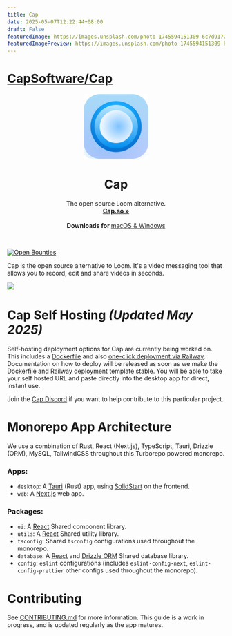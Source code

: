 ```yaml
---
title: Cap
date: 2025-05-07T12:22:44+08:00
draft: False
featuredImage: https://images.unsplash.com/photo-1745594151309-6c7d9172c7c3?ixid=M3w0NjAwMjJ8MHwxfHJhbmRvbXx8fHx8fHx8fDE3NDY1OTE2NjN8&ixlib=rb-4.1.0
featuredImagePreview: https://images.unsplash.com/photo-1745594151309-6c7d9172c7c3?ixid=M3w0NjAwMjJ8MHwxfHJhbmRvbXx8fHx8fHx8fDE3NDY1OTE2NjN8&ixlib=rb-4.1.0
---
```


# [CapSoftware/Cap](https://github.com/CapSoftware/Cap)

<p align="center">
  <p align="center">
   <img width="150" height="150" src="https://github.com/CapSoftware/Cap/blob/main/apps/desktop/src-tauri/icons/Square310x310Logo.png" alt="Logo">
  </p>
	<h1 align="center"><b>Cap</b></h1>
	<p align="center">
		The open source Loom alternative.
    <br />
    <a href="https://cap.so"><strong>Cap.so »</strong></a>
    <br />
    <br />
    <b>Downloads for </b>
		<a href="https://cap.so/download">macOS & Windows</a>
    <br />
  </p>
</p>
<br/>

[![Open Bounties](https://img.shields.io/endpoint?url=https%3A%2F%2Fconsole.algora.io%2Fapi%2Fshields%2FCapSoftware%2Fbounties%3Fstatus%3Dopen)](https://console.algora.io/org/CapSoftware/bounties?status=open)

Cap is the open source alternative to Loom. It's a video messaging tool that allows you to record, edit and share videos in seconds.

<img src="https://raw.githubusercontent.com/CapSoftware/Cap/refs/heads/main/apps/web/public/landing-cover.png"/>

# Cap Self Hosting *(Updated May 2025)*

Self-hosting deployment options for Cap are currently being worked on. This includes a [Dockerfile](https://github.com/CapSoftware/Cap/blob/main/Dockerfile) and also [one-click deployment via Railway](https://railway.com/template/PwpGcf). Documentation on how to deploy will be released as soon as we make the Dockerfile and Railway deployment template stable. You will be able to take your self hosted URL and paste directly into the desktop app for direct, instant use.

Join the <a href="https://discord.gg/y8gdQ3WRN3">Cap Discord</a> if you want to help contribute to this particular project.

# Monorepo App Architecture

We use a combination of Rust, React (Next.js), TypeScript, Tauri, Drizzle (ORM), MySQL, TailwindCSS throughout this Turborepo powered monorepo.

### Apps:

- `desktop`: A [Tauri](https://tauri.app) (Rust) app, using [SolidStart](https://start.solidjs.com) on the frontend.
- `web`: A [Next.js](https://nextjs.org) web app.

### Packages:

- `ui`: A [React](https://reactjs.org) Shared component library.
- `utils`: A [React](https://reactjs.org) Shared utility library.
- `tsconfig`: Shared `tsconfig` configurations used throughout the monorepo.
- `database`: A [React](https://reactjs.org) and [Drizzle ORM](https://orm.drizzle.team/) Shared database library.
- `config`: `eslint` configurations (includes `eslint-config-next`, `eslint-config-prettier` other configs used throughout the monorepo).

# Contributing

See [CONTRIBUTING.md](CONTRIBUTING.md) for more information. This guide is a work in progress, and is updated regularly as the app matures.
